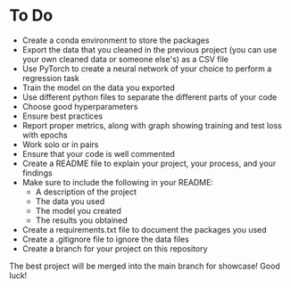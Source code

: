 # To Do
- Create a conda environment to store the packages
- Export the data that you cleaned in the previous project (you can use your own cleaned data or someone else's) as a CSV file
- Use PyTorch to create a neural network of your choice to perform a regression task
- Train the model on the data you exported
- Use different python files to separate the different parts of your code
- Choose good hyperparameters
- Ensure best practices
- Report proper metrics, along with graph showing training and test loss with epochs
- Work solo or in pairs
- Ensure that your code is well commented
- Create a README file to explain your project, your process, and your findings
- Make sure to include the following in your README:
  - A description of the project
  - The data you used
  - The model you created
  - The results you obtained
- Create a requirements.txt file to document the packages you used
- Create a .gitignore file to ignore the data files
- Create a branch for your project on this repository

The best project will be merged into the main branch for showcase! Good luck!